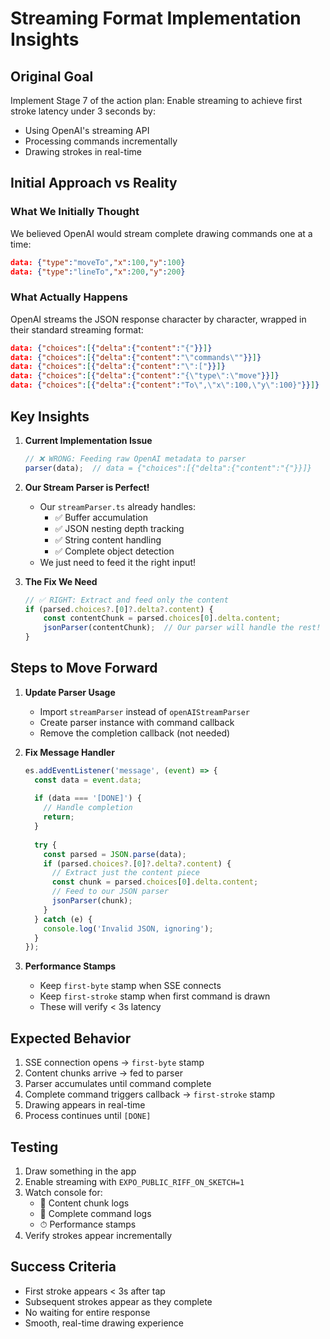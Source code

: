# Streaming Format Implementation Insights

## Original Goal
Implement Stage 7 of the action plan: Enable streaming to achieve first stroke latency under 3 seconds by:
- Using OpenAI's streaming API
- Processing commands incrementally
- Drawing strokes in real-time

## Initial Approach vs Reality

### What We Initially Thought
We believed OpenAI would stream complete drawing commands one at a time:
```json
data: {"type":"moveTo","x":100,"y":100}
data: {"type":"lineTo","x":200,"y":200}
```

### What Actually Happens
OpenAI streams the JSON response character by character, wrapped in their standard streaming format:
```json
data: {"choices":[{"delta":{"content":"{"}}]}
data: {"choices":[{"delta":{"content":"\"commands\""}}]}
data: {"choices":[{"delta":{"content":"\":["}}]}
data: {"choices":[{"delta":{"content":"{\"type\":\"move"}}]}
data: {"choices":[{"delta":{"content":"To\",\"x\":100,\"y\":100}"}}]}
```

## Key Insights

1. **Current Implementation Issue**
   ```typescript
   // ❌ WRONG: Feeding raw OpenAI metadata to parser
   parser(data);  // data = {"choices":[{"delta":{"content":"{"}}]}
   ```

2. **Our Stream Parser is Perfect!**
   - Our `streamParser.ts` already handles:
     - ✅ Buffer accumulation
     - ✅ JSON nesting depth tracking
     - ✅ String content handling
     - ✅ Complete object detection
   - We just need to feed it the right input!

3. **The Fix We Need**
   ```typescript
   // ✅ RIGHT: Extract and feed only the content
   if (parsed.choices?.[0]?.delta?.content) {
       const contentChunk = parsed.choices[0].delta.content;
       jsonParser(contentChunk);  // Our parser will handle the rest!
   }
   ```

## Steps to Move Forward

1. **Update Parser Usage**
   - Import `streamParser` instead of `openAIStreamParser`
   - Create parser instance with command callback
   - Remove the completion callback (not needed)

2. **Fix Message Handler**
   ```typescript
   es.addEventListener('message', (event) => {
     const data = event.data;
     
     if (data === '[DONE]') {
       // Handle completion
       return;
     }
     
     try {
       const parsed = JSON.parse(data);
       if (parsed.choices?.[0]?.delta?.content) {
         // Extract just the content piece
         const chunk = parsed.choices[0].delta.content;
         // Feed to our JSON parser
         jsonParser(chunk);
       }
     } catch (e) {
       console.log('Invalid JSON, ignoring');
     }
   });
   ```

3. **Performance Stamps**
   - Keep `first-byte` stamp when SSE connects
   - Keep `first-stroke` stamp when first command is drawn
   - These will verify < 3s latency

## Expected Behavior
1. SSE connection opens → `first-byte` stamp
2. Content chunks arrive → fed to parser
3. Parser accumulates until command complete
4. Complete command triggers callback → `first-stroke` stamp
5. Drawing appears in real-time
6. Process continues until `[DONE]`

## Testing
1. Draw something in the app
2. Enable streaming with `EXPO_PUBLIC_RIFF_ON_SKETCH=1`
3. Watch console for:
   - 🔄 Content chunk logs
   - 🎨 Complete command logs
   - ⏱ Performance stamps
4. Verify strokes appear incrementally

## Success Criteria
- First stroke appears < 3s after tap
- Subsequent strokes appear as they complete
- No waiting for entire response
- Smooth, real-time drawing experience 